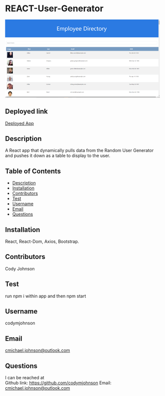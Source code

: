 # REACT-User-Generator

![Image of deployed app](https://github.com/codymjohnson/React-User-Directory/blob/master/src/img/Screenshot%20(49)%20smol.png)

## Deployed link

[Deployed App](https://codymjohnson.github.io/React-User-Directory/)

## Description

A React app that dynamically pulls data from the Random User Generator and pushes it down as a table to display to the user.

## Table of Contents

* [Description](#description)
* [Installation](#installation)
* [Contributors](#contributors)
* [Test](#test)
* [Username](#username)
* [Email](#email)
* [Questions](#questions)
    
## Installation

React, React-Dom, Axios, Bootstrap.

## Contributors

Cody Johnson

## Test

run npm i within app and then npm start

## Username

codymjohnson

## Email

cmichael.johnson@outlook.com

## Questions

I can be reached at
<br>
Github link: https://github.com/codymjohnson 	 Email: cmichael.johnson@outlook.com
